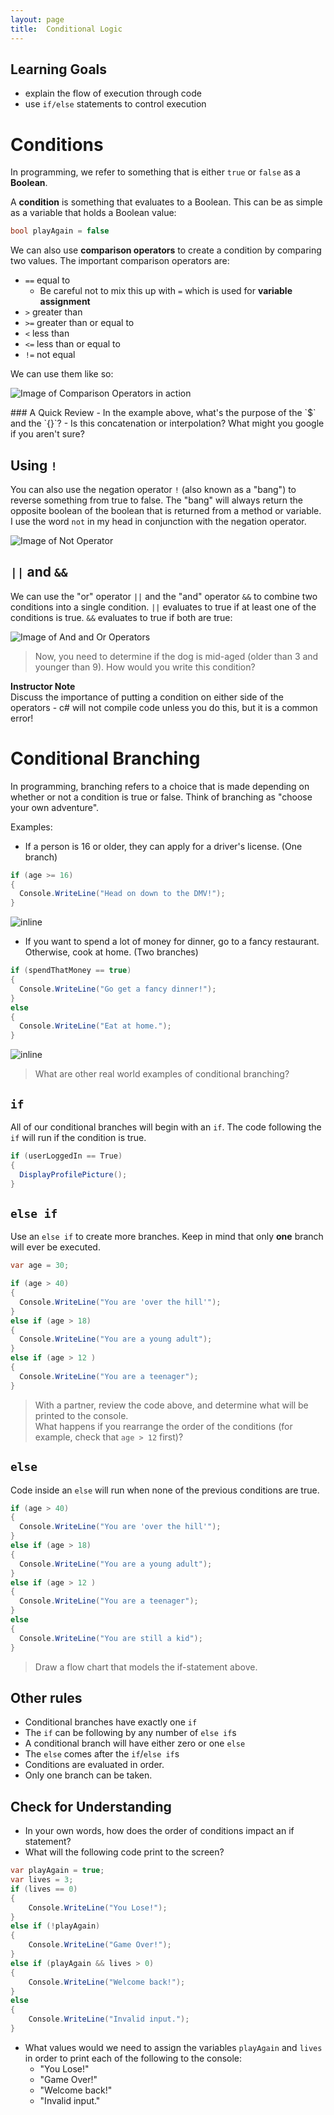 ```yaml
---
layout: page
title:  Conditional Logic
---
```


## Learning Goals

* explain the flow of execution through code  
* use `if/else` statements to control execution

# Conditions

In programming, we refer to something that is either `true` or `false` as a **Boolean**.

A **condition** is something that evaluates to a Boolean. This can be as simple as a variable that holds a Boolean value:

```c#
bool playAgain = false
```

We can also use **comparison operators** to create a condition by comparing two values. The important comparison operators are:

* `==` equal to
  * Be careful not to mix this up with `=` which is used for **variable assignment**
* `>` greater than
* `>=` greater than or equal to
* `<` less than
* `<=` less than or equal to
* `!=` not equal

We can use them like so:

![Image of Comparison Operators in action](/assets/images/module1/Week1/ComparisonOperators.png)

<section class="call-to-action" markdown="1">
### A Quick Review
- In the example above, what's the purpose of the `$` and the `{}`?
- Is this concatenation or interpolation? What might you google if you aren't sure?

</section>

## Using `!` 

You can also use the negation operator `!` (also known as a "bang") to reverse something from true to false. The "bang" will always return the opposite boolean of the boolean that is returned from a method or variable. I use the word `not` in my head in conjunction with the negation operator.

![Image of Not Operator](/assets/images/module1/Week1/NotOperator.png)

## `||` and `&&`

We can use the "or" operator `||` and the "and" operator `&&` to combine two conditions into a single condition. `||` evaluates to true if at least one of the conditions is true. `&&` evaluates to true if both are true:

![Image of And and Or Operators](/assets/images/module1/Week1/AndOrOperators.png)

> Now, you need to determine if the dog is mid-aged (older than 3 and younger than 9).  How would you write this condition?

<aside class="instructor-notes">
    <p><strong>Instructor Note</strong><br>Discuss the importance of putting a condition on either side of the operators - c# will not compile code unless you do this, but it is a common error!</p>
</aside>

# Conditional Branching

In programming, branching refers to a choice that is made depending on whether or not a condition is true or false. Think of branching as "choose your own adventure".

Examples:

- If a person is 16 or older, they can apply for a driver's license. (One branch)

```c#
if (age >= 16)
{
  Console.WriteLine("Head on down to the DMV!");
}
```

![inline](/assets/images/module1/Week1/IfStatementFlowChart.png)

- If you want to spend a lot of money for dinner, go to a fancy restaurant. Otherwise, cook at home. (Two branches)

```c#
if (spendThatMoney == true)
{
  Console.WriteLine("Go get a fancy dinner!");
}
else
{
  Console.WriteLine("Eat at home.");
}
```

![inline](/assets/images/module1/Week1/IfElseStatementFlowChart.png)

> What are other real world examples of conditional branching?

## `if`

All of our conditional branches will begin with an `if`. The code following the `if` will run if the condition is true.

```c#
if (userLoggedIn == True)
{
  DisplayProfilePicture();
}
```

## `else if`

Use an `else if` to create more branches. Keep in mind that only **one** branch will ever be executed.

```c#
var age = 30;

if (age > 40)
{
  Console.WriteLine("You are 'over the hill'");
}
else if (age > 18)
{
  Console.WriteLine("You are a young adult");
}
else if (age > 12 )
{
  Console.WriteLine("You are a teenager");
}
```

> With a partner, review the code above, and determine what will be printed to the console.  
> What happens if you rearrange the order of the conditions (for example, check that `age > 12` first)?

## `else`

Code inside an `else` will run when none of the previous conditions are true.

```c#
if (age > 40)
{
  Console.WriteLine("You are 'over the hill'");
}
else if (age > 18)
{
  Console.WriteLine("You are a young adult");
}
else if (age > 12 )
{
  Console.WriteLine("You are a teenager");
}
else
{
  Console.WriteLine("You are still a kid");
}
```

> Draw a flow chart that models the if-statement above.

## Other rules

* Conditional branches have exactly one `if`
* The `if` can be following by any number of `else if`s
* A conditional branch will have either zero or one `else`
* The `else` comes after the `if`/`else if`s
* Conditions are evaluated in order.
* Only one branch can be taken.

## Check for Understanding

* In your own words, how does the order of conditions impact an if statement?
* What will the following code print to the screen?

```c#
var playAgain = true;
var lives = 3;
if (lives == 0)
{
    Console.WriteLine("You Lose!");
}
else if (!playAgain)
{
    Console.WriteLine("Game Over!");
}
else if (playAgain && lives > 0)
{
    Console.WriteLine("Welcome back!");
}
else
{
    Console.WriteLine("Invalid input.");
}
```

* What values would we need to assign the variables `playAgain` and `lives` in order to print each of the following to the console:
  * "You Lose!"
  * "Game Over!"
  * "Welcome back!"
  * "Invalid input."